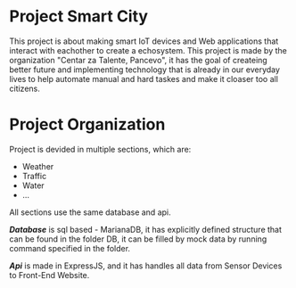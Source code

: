 # Project Smart City

This project is about making smart IoT devices and Web applications that interact with eachother to create a echosystem. This project is made by the organization "Centar za Talente, Pancevo", it has the goal of createing better future and implementing technology that is already in our everyday lives to help automate manual and hard taskes and make it cloaser too all citizens.

# Project Organization

Project is devided in multiple sections, which are:
 * Weather
 * Traffic
 * Water
 * ...

All sections use the same database and api.

***Database*** is sql based - MarianaDB, it has explicitly defined structure that can be found in the folder DB, it can be filled by mock data by running command specified in the folder.

***Api*** is made in ExpressJS, and it has handles all data from Sensor Devices to Front-End Website.



